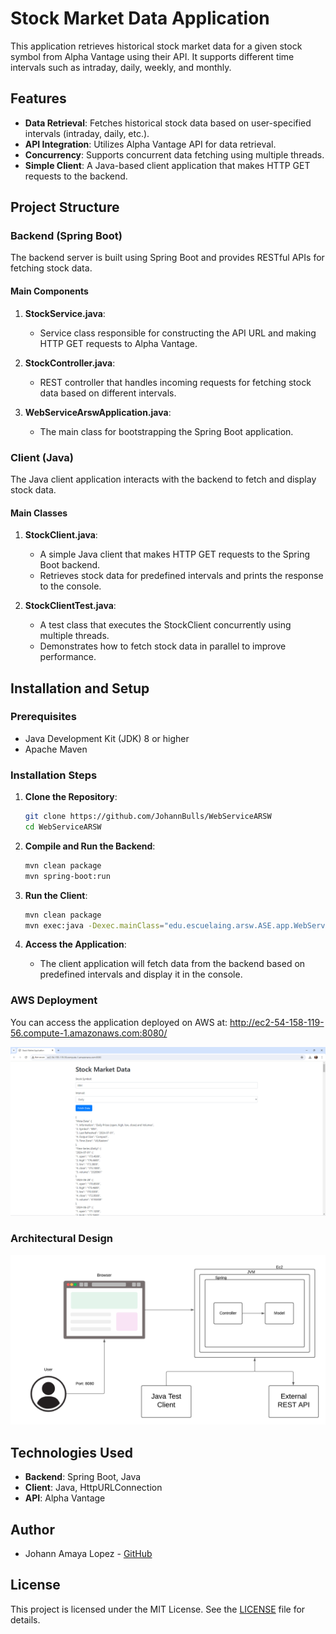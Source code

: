 # Stock Market Data Application

This application retrieves historical stock market data for a given stock symbol from Alpha Vantage using their API. It supports different time intervals such as intraday, daily, weekly, and monthly.

## Features

- **Data Retrieval**: Fetches historical stock data based on user-specified intervals (intraday, daily, etc.).
- **API Integration**: Utilizes Alpha Vantage API for data retrieval.
- **Concurrency**: Supports concurrent data fetching using multiple threads.
- **Simple Client**: A Java-based client application that makes HTTP GET requests to the backend.

## Project Structure

### Backend (Spring Boot)

The backend server is built using Spring Boot and provides RESTful APIs for fetching stock data.

#### Main Components

1. **StockService.java**:
   - Service class responsible for constructing the API URL and making HTTP GET requests to Alpha Vantage.

2. **StockController.java**:
   - REST controller that handles incoming requests for fetching stock data based on different intervals.

3. **WebServiceArswApplication.java**:
   - The main class for bootstrapping the Spring Boot application.

### Client (Java)

The Java client application interacts with the backend to fetch and display stock data.

#### Main Classes

1. **StockClient.java**:
   - A simple Java client that makes HTTP GET requests to the Spring Boot backend.
   - Retrieves stock data for predefined intervals and prints the response to the console.

2. **StockClientTest.java**:
   - A test class that executes the StockClient concurrently using multiple threads.
   - Demonstrates how to fetch stock data in parallel to improve performance.

## Installation and Setup

### Prerequisites

- Java Development Kit (JDK) 8 or higher
- Apache Maven

### Installation Steps

1. **Clone the Repository**:

   ```bash
   git clone https://github.com/JohannBulls/WebServiceARSW
   cd WebServiceARSW
   ```

2. **Compile and Run the Backend**:

   ```bash
   mvn clean package
   mvn spring-boot:run
   ```

3. **Run the Client**:

   ```bash
   mvn clean package
   mvn exec:java -Dexec.mainClass="edu.escuelaing.arsw.ASE.app.WebServiceARSW.StockClient"
   ```

4. **Access the Application**:
   - The client application will fetch data from the backend based on predefined intervals and display it in the console.

### AWS Deployment

You can access the application deployed on AWS at:
http://ec2-54-158-119-56.compute-1.amazonaws.com:8080/

![alt text](images/image.png)

### Architectural Design
![alt text](<images/Diagrama en blanco.png>)
## Technologies Used

- **Backend**: Spring Boot, Java
- **Client**: Java, HttpURLConnection
- **API**: Alpha Vantage

## Author

- Johann Amaya Lopez - [GitHub](https://github.com/JohannBulls)

## License

This project is licensed under the MIT License. See the [LICENSE](LICENSE.txt) file for details.